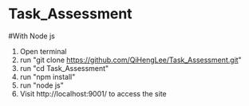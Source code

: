 # Task_Assessment

#With Node js
1) Open terminal
2) run "git clone https://github.com/QiHengLee/Task_Assessment.git"
3) run "cd Task_Assessment"
4) run "npm install"
5) run "node js"
6) Visit http://localhost:9001/ to access the site
